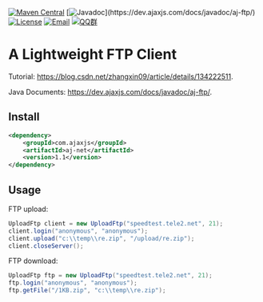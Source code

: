 [![Maven Central](https://img.shields.io/maven-central/v/com.ajaxjs/aj-ftp?label=Latest%20Release)](https://central.sonatype.com/artifact/com.ajaxjs/aj-ftp)
[![Javadoc](https://img.shields.io/badge/javadoc-1.1-brightgreen.svg?)](https://dev.ajaxjs.com/docs/javadoc/aj-ftp/)
[![License](https://img.shields.io/badge/license-Apache--2.0-green.svg?longCache=true&style=flat)](http://www.apache.org/licenses/LICENSE-2.0.txt)
[![Email](https://img.shields.io/badge/Contact--me-Email-orange.svg)](mailto:frank@ajaxjs.com)
[![QQ群](https://framework.ajaxjs.com/static/qq.svg)](https://shang.qq.com/wpa/qunwpa?idkey=3877893a4ed3a5f0be01e809e7ac120e346102bd550deb6692239bb42de38e22)


# A Lightweight FTP Client

Tutorial: https://blog.csdn.net/zhangxin09/article/details/134222511.

Java Documents: https://dev.ajaxjs.com/docs/javadoc/aj-ftp/.

## Install
```xml
<dependency>
    <groupId>com.ajaxjs</groupId>
    <artifactId>aj-net</artifactId>
    <version>1.1</version>
</dependency>
```

## Usage

FTP upload:

```java
UploadFtp client = new UploadFtp("speedtest.tele2.net", 21);
client.login("anonymous", "anonymous");
client.upload("c:\\temp\\re.zip", "/upload/re.zip");
client.closeServer();
```

FTP download:
```java
UploadFtp ftp = new UploadFtp("speedtest.tele2.net", 21);
ftp.login("anonymous", "anonymous");
ftp.getFile("/1KB.zip", "c:\\temp\\re.zip");
```
